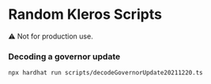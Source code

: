 # Random Kleros Scripts

⚠️ Not for production use.


### Decoding a governor update
```bash
npx hardhat run scripts/decodeGovernorUpdate20211220.ts
```